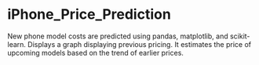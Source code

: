 # iPhone_Price_Prediction
New phone model costs are predicted using pandas, matplotlib, and scikit-learn.
Displays a graph displaying previous pricing.
It estimates the price of upcoming models based on the trend of earlier prices.

